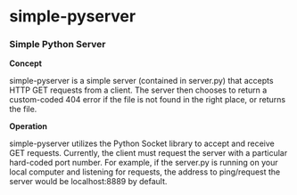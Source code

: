 simple-pyserver
===============

<h3>Simple Python Server</h3>

<b>Concept</b>
<p>simple-pyserver is a simple server (contained in server.py) that accepts HTTP GET requests from a client.  The server then chooses to return a custom-coded 404 error if the file is not found in the right place, or returns the file.</p>

<b>Operation</b>
<p>simple-pyserver utilizes the Python Socket library to accept and receive GET requests.  Currently, the client must request the server with a particular hard-coded port number.  For example, if the server.py is running on your local computer and listening for requests, the address to ping/request the server would be localhost:8889 by default.</p>




